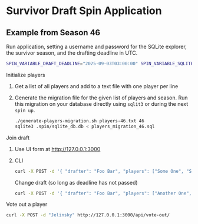 # Survivor Draft Spin Application

## Example from Season 46

Run application, setting a username and password for the SQLite explorer, the survivor season, and the drafting deadline in UTC.

```sh
SPIN_VARIABLE_DRAFT_DEADLINE="2025-09-03T03:00:00" SPIN_VARIABLE_SQLITE_USERNAME=kate SPIN_VARIABLE_SQLITE_PASSWORD=pw SPIN_VARIABLE_SEASON=47 spin build -u --sqlite="@migration.sql"
```

Initialize players

1. Get a list of all players and add to a text file with one player per line
2. Generate the migration file for the given list of players and season. Run this migration on your database directly using `sqlit3` or during the next `spin up`.

    ```sh
    ./generate-players-migration.sh players-46.txt 46
    sqlite3 .spin/sqlite_db.db < players_migration_46.sql
    ```


Join draft

1. Use UI form at http://127.0.0.1:3000
2. CLI

    ```sh
    curl -X POST -d '{ "drafter": "Foo Bar", "players": ["Some One", "Some Two", "Some Three"]}' http://127.0.0.1:3000/api/join/
    ```

    Change draft (so long as deadline has not passed)

    ```sh
    curl -X POST -d '{ "drafter": "Foo Bar", "players": ["Another One", "Another Two", "Another Three"]}' http://127.0.0.1:3000/api/join/
    ```

Vote out a player

```sh
curl -X POST -d "Jelinsky" http://127.0.0.1:3000/api/vote-out/
```